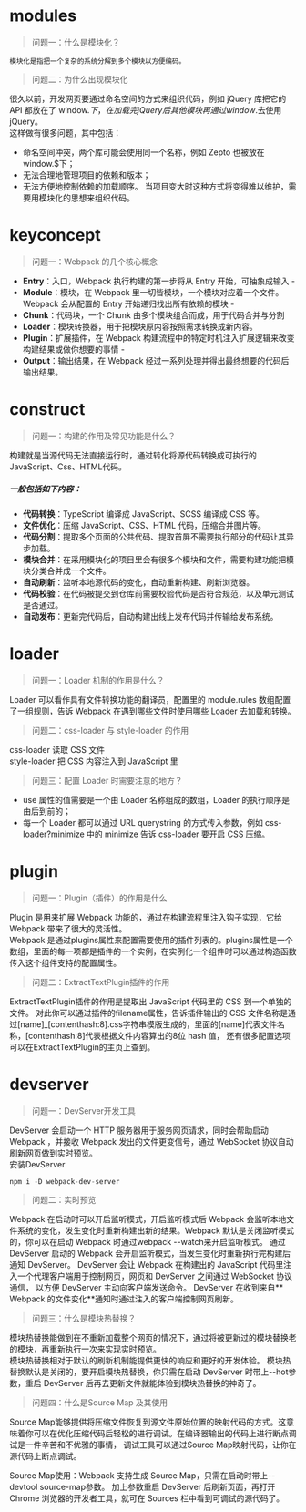 <!--
 * @Descripttion: webpack章节
 * @version: 1
 * @Author: cholee
 * @Date: 2020-08-17 17:32:44
 * @LastEditors: cholee
 * @LastEditTime: 2020-08-21 17:28:56
-->
# modules

> 问题一：什么是模块化？

```
模块化是指把一个复杂的系统分解到多个模块以方便编码。
```

> 问题二：为什么出现模块化

很久以前，开发网页要通过命名空间的方式来组织代码，例如 jQuery 库把它的 API 都放在了 window.$下，在加载完 jQuery 后其他模块再通过window.$去使用 jQuery。  
这样做有很多问题，其中包括：

- 命名空间冲突，两个库可能会使用同一个名称，例如 Zepto 也被放在 window.\$下；
- 无法合理地管理项目的依赖和版本；
- 无法方便地控制依赖的加载顺序。
  当项目变大时这种方式将变得难以维护，需要用模块化的思想来组织代码。

# keyconcept

> 问题一：Webpack 的几个核心概念

- **Entry**：入口，Webpack 执行构建的第一步将从 Entry 开始，可抽象成输入 -
- **Module**：模块，在 Webpack 里一切皆模块，一个模块对应着一个文件。Webpack 会从配置的 Entry 开始递归找出所有依赖的模块 -
- **Chunk**：代码块，一个 Chunk 由多个模块组合而成，用于代码合并与分割
- **Loader**：模块转换器，用于把模块原内容按照需求转换成新内容。
- **Plugin**：扩展插件，在 Webpack 构建流程中的特定时机注入扩展逻辑来改变构建结果或做你想要的事情 -
- **Output**：输出结果，在 Webpack 经过一系列处理并得出最终想要的代码后输出结果。

# construct

> 问题一：构建的作用及常见功能是什么？


构建就是当源代码无法直接运行时，通过转化将源代码转换成可执行的 JavaScript、Css、HTML代码。


##### 一般包括如下内容：

- **代码转换**：TypeScript 编译成 JavaScript、SCSS 编译成 CSS 等。
- **文件优化**：压缩 JavaScript、CSS、HTML 代码，压缩合并图片等。
- **代码分割**：提取多个页面的公共代码、提取首屏不需要执行部分的代码让其异步加载。
- **模块合并**：在采用模块化的项目里会有很多个模块和文件，需要构建功能把模块分类合并成一个文件。
- **自动刷新**：监听本地源代码的变化，自动重新构建、刷新浏览器。
- **代码校验**：在代码被提交到仓库前需要校验代码是否符合规范，以及单元测试是否通过。
- **自动发布**：更新完代码后，自动构建出线上发布代码并传输给发布系统。

# loader

> 问题一：Loader 机制的作用是什么？

  Loader 可以看作具有文件转换功能的翻译员，配置里的 module.rules 数组配置了一组规则，告诉 Webpack 在遇到哪些文件时使用哪些 Loader 去加载和转换。

> 问题二：css-loader 与 style-loader 的作用

  css-loader 读取 CSS 文件  
  style-loader 把 CSS 内容注入到 JavaScript 里

> 问题三：配置 Loader 时需要注意的地方？

- use 属性的值需要是一个由 Loader 名称组成的数组，Loader 的执行顺序是由后到前的；
- 每一个 Loader 都可以通过 URL querystring 的方式传入参数，例如 css-loader?minimize 中的 minimize 告诉 css-loader 要开启 CSS 压缩。

# plugin

> 问题一：Plugin（插件）的作用是什么

Plugin 是用来扩展 Webpack 功能的，通过在构建流程里注入钩子实现，它给 Webpack 带来了很大的灵活性。  
Webpack 是通过plugins属性来配置需要使用的插件列表的。plugins属性是一个数组，里面的每一项都是插件的一个实例，在实例化一个组件时可以通过构造函数传入这个组件支持的配置属性。

> 问题二：ExtractTextPlugin插件的作用

ExtractTextPlugin插件的作用是提取出 JavaScript 代码里的 CSS 到一个单独的文件。
对此你可以通过插件的filename属性，告诉插件输出的 CSS 文件名称是通过[name]_[contenthash:8].css字符串模版生成的，里面的[name]代表文件名称，[contenthash:8]代表根据文件内容算出的8位 hash 值， 还有很多配置选项可以在ExtractTextPlugin的主页上查到。

# devserver  

> 问题一：DevServer开发工具

DevServer 会启动一个 HTTP 服务器用于服务网页请求，同时会帮助启动 Webpack ，并接收 Webpack 发出的文件更变信号，通过 WebSocket 协议自动刷新网页做到实时预览。  
安装DevServer

```js
npm i -D webpack-dev-server
```
> 问题二：实时预览

Webpack 在启动时可以开启监听模式，开启监听模式后 Webpack 会监听本地文件系统的变化，发生变化时重新构建出新的结果。Webpack 默认是关闭监听模式的，你可以在启动 Webpack 时通过webpack --watch来开启监听模式。
通过 DevServer 启动的 Webpack 会开启监听模式，当发生变化时重新执行完构建后通知 DevServer。 DevServer 会让 Webpack 在构建出的 JavaScript 代码里注入一个代理客户端用于控制网页，网页和 DevServer 之间通过 WebSocket 协议通信， 以方便 DevServer 主动向客户端发送命令。 DevServer 在收到来自** Webpack 的文件变化**通知时通过注入的客户端控制网页刷新。

> 问题三：什么是模块热替换？

模块热替换能做到在不重新加载整个网页的情况下，通过将被更新过的模块替换老的模块，再重新执行一次来实现实时预览。  
模块热替换相对于默认的刷新机制能提供更快的响应和更好的开发体验。 模块热替换默认是关闭的，要开启模块热替换，你只需在启动 DevServer 时带上--hot参数，重启 DevServer 后再去更新文件就能体验到模块热替换的神奇了。

> 问题四：什么是Source Map 及其使用

Source Map能够提供将压缩文件恢复到源文件原始位置的映射代码的方式。这意味着你可以在优化压缩代码后轻松的进行调试。在编译器输出的代码上进行断点调试是一件辛苦和不优雅的事情， 调试工具可以通过Source Map映射代码，让你在源代码上断点调试。

Source Map使用：Webpack 支持生成 Source Map，只需在启动时带上--devtool source-map参数。 加上参数重启 DevServer 后刷新页面，再打开 Chrome 浏览器的开发者工具，就可在 Sources 栏中看到可调试的源代码了。
